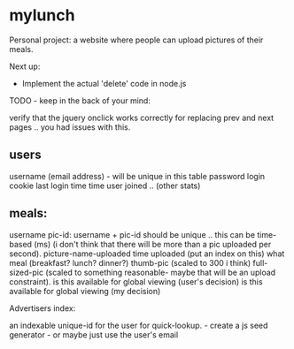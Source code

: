 mylunch
=======

Personal project: a website where people can upload pictures of their meals.

Next up: 
* Implement the actual 'delete' code in node.js

TODO - keep in the back of your mind:

verify that the jquery onclick works correctly for replacing prev and next pages .. 
you had issues with this.

users
-
username (email address) - will be unique in this table
password 
login cookie
last login time
time user joined
 ..
(other stats)


meals:
-
username
pic-id: username + pic-id should be unique .. this can be time-based (ms)
        (i don't think that there will be more than a pic uploaded per second).
picture-name-uploaded
time uploaded (put an index on this)
what meal (breakfast? lunch? dinner?)
thumb-pic (scaled to 300 i think)
full-sized-pic (scaled to something reasonable- maybe that will be an upload constraint).
is this available for global viewing (user's decision)
is this available for global viewing (my decision)



Advertisers index:


an indexable unique-id for the user for quick-lookup.
    - create a js seed generator
    - or maybe just use the user's email

